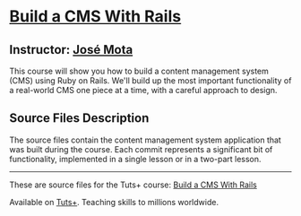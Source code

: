 # [Build a CMS With Rails][published url]
## Instructor: [José Mota][instructor url]


This course will show you how to build a content management system (CMS) using Ruby on Rails. We'll build up the most important functionality of a real-world CMS one piece at a time, with a careful approach to design.

## Source Files Description

The source files contain the content management system application that was built during the course. Each commit represents a significant bit of functionality, implemented in a single lesson or in a two-part lesson.

------

These are source files for the Tuts+ course: [Build a CMS With Rails][published url]

Available on [Tuts+](https://tutsplus.com). Teaching skills to millions worldwide.

[published url]: https://code.tutsplus.com/courses/build-a-cms-with-rails
[instructor url]: https://tutsplus.com/authors/jose-mota
